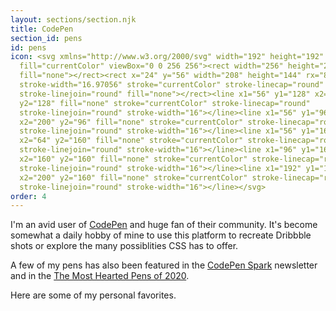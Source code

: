 ```yaml
---
layout: sections/section.njk
title: CodePen
section_id: pens
id: pens
icon: <svg xmlns="http://www.w3.org/2000/svg" width="192" height="192"
  fill="currentColor" viewBox="0 0 256 256"><rect width="256" height="256"
  fill="none"></rect><rect x="24" y="56" width="208" height="144" rx="8.48528"
  stroke-width="16.97056" stroke="currentColor" stroke-linecap="round"
  stroke-linejoin="round" fill="none"></rect><line x1="56" y1="128" x2="200"
  y2="128" fill="none" stroke="currentColor" stroke-linecap="round"
  stroke-linejoin="round" stroke-width="16"></line><line x1="56" y1="96"
  x2="200" y2="96" fill="none" stroke="currentColor" stroke-linecap="round"
  stroke-linejoin="round" stroke-width="16"></line><line x1="56" y1="160"
  x2="64" y2="160" fill="none" stroke="currentColor" stroke-linecap="round"
  stroke-linejoin="round" stroke-width="16"></line><line x1="96" y1="160"
  x2="160" y2="160" fill="none" stroke="currentColor" stroke-linecap="round"
  stroke-linejoin="round" stroke-width="16"></line><line x1="192" y1="160"
  x2="200" y2="160" fill="none" stroke="currentColor" stroke-linecap="round"
  stroke-linejoin="round" stroke-width="16"></line></svg>
order: 4
---
```

I'm an avid user of [CodePen](https://codepen.io/havardob) and huge fan of their community. It's become somewhat a daily hobby of mine to use this platform to recreate Dribbble shots or explore the many possiblities CSS has to offer.

A few of my pens has also been featured in the [CodePen Spark](https://codepen.io/spark) newsletter and in the [The Most Hearted Pens of 2020](https://codepen.io/2020/popular/pens/4).

Here are some of my personal favorites.